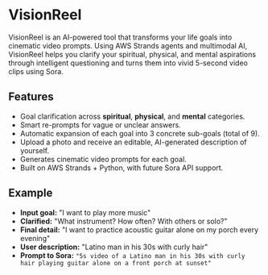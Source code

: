 # VisionReel

VisionReel is an AI-powered tool that transforms your life goals into cinematic video prompts. Using AWS Strands agents and multimodal AI, VisionReel helps you clarify your spiritual, physical, and mental aspirations through intelligent questioning and turns them into vivid 5-second video clips using Sora.

## Features

- Goal clarification across **spiritual**, **physical**, and **mental** categories.
- Smart re-prompts for vague or unclear answers.
- Automatic expansion of each goal into 3 concrete sub-goals (total of 9).
- Upload a photo and receive an editable, AI-generated description of yourself.
- Generates cinematic video prompts for each goal.
- Built on AWS Strands + Python, with future Sora API support.

## Example

- **Input goal:** "I want to play more music"
- **Clarified:** "What instrument? How often? With others or solo?"
- **Final detail:** "I want to practice acoustic guitar alone on my porch every evening"
- **User description:** "Latino man in his 30s with curly hair"
- **Prompt to Sora:** `"5s video of a Latino man in his 30s with curly hair playing guitar alone on a front porch at sunset"`

